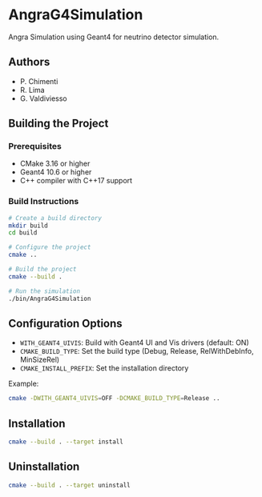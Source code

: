 # AngraG4Simulation

Angra Simulation using Geant4 for neutrino detector simulation.

## Authors
- P. Chimenti
- R. Lima
- G. Valdiviesso

## Building the Project

### Prerequisites
- CMake 3.16 or higher
- Geant4 10.6 or higher
- C++ compiler with C++17 support

### Build Instructions

```bash
# Create a build directory
mkdir build
cd build

# Configure the project
cmake ..

# Build the project
cmake --build .

# Run the simulation
./bin/AngraG4Simulation
```

## Configuration Options

- `WITH_GEANT4_UIVIS`: Build with Geant4 UI and Vis drivers (default: ON)
- `CMAKE_BUILD_TYPE`: Set the build type (Debug, Release, RelWithDebInfo, MinSizeRel)
- `CMAKE_INSTALL_PREFIX`: Set the installation directory

Example:
```bash
cmake -DWITH_GEANT4_UIVIS=OFF -DCMAKE_BUILD_TYPE=Release ..
```

## Installation

```bash
cmake --build . --target install
```

## Uninstallation

```bash
cmake --build . --target uninstall
```
